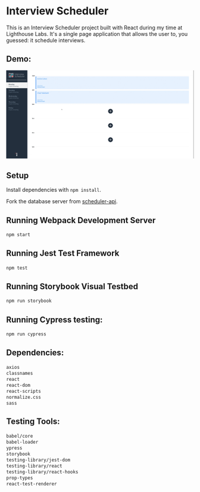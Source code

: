 # Interview Scheduler

This is an Interview Scheduler project built with React during my time at Lighthouse Labs. It's a single page application that allows the user to, you guessed: it schedule interviews.

## Demo:

![](https://github.com/josephdoba/scheduler/blob/master/docs/interview_scheduler-demo.gif)


## Setup

Install dependencies with `npm install`.

Fork the database server from [scheduler-api](https://github.com/lighthouse-labs/scheduler-api/).

## Running Webpack Development Server

```sh
npm start
```

## Running Jest Test Framework

```sh
npm test
```

## Running Storybook Visual Testbed

```sh
npm run storybook
```

## Running Cypress testing:
```sh
npm run cypress
```

## Dependencies: 

```
axios
classnames
react
react-dom
react-scripts
normalize.css
sass
``` 

## Testing Tools:
```
babel/core
babel-loader
ypress
storybook
testing-library/jest-dom
testing-library/react
testing-library/react-hooks
prop-types
react-test-renderer
```